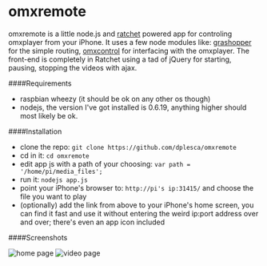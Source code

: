 omxremote
=========

omxremote is a little node.js and [ratchet](http://maker.github.io/ratchet/) powered app for controling omxplayer from your iPhone. It uses a few node modules like: [grashopper](https://github.com/tuxychandru/grasshopper/) for the simple routing, [omxcontrol](https://github.com/rikkertkoppes/omxcontrol) for interfacing with the omxplayer. The front-end is completely in Ratchet using a tad of jQuery for starting, pausing, stopping the videos with ajax. 

####Requirements

- raspbian wheezy (it should be ok on any other os though)
- nodejs, the version I've got installed is 0.6.19, anything higher should most likely be ok.

####Installation

- clone the repo: `git clone https://github.com/dplesca/omxremote`
- cd in it: `cd omxremote`
- edit app js with a path of your choosing: `var path = '/home/pi/media_files';`
- run it: `nodejs app.js`
- point your iPhone's browser to: `http://pi's ip:31415/` and choose the file you want to play
- (optionally) add the link from above to your iPhone's home screen, you can find it fast and use it without entering the weird ip:port address over and over; there's even an app icon included

####Screenshots

![home page](http://farm3.staticflickr.com/2840/9282539121_13da5d3980_z.jpg) 
![video page](http://farm4.staticflickr.com/3792/9282538835_c315de781d_z.jpg)
